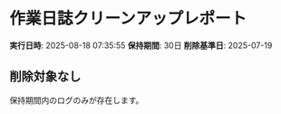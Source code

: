 # 作業日誌クリーンアップレポート
**実行日時**: 2025-08-18 07:35:55
**保持期間**: 30日
**削除基準日**: 2025-07-19

## 削除対象なし
保持期間内のログのみが存在します。